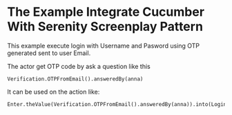 # The Example Integrate Cucumber With Serenity Screenplay Pattern

This example execute login with Username and Pasword using OTP generated sent to user Email.

The actor get OTP code by ask a question like this 

```
Verification.OTPFromEmail().answeredBy(anna)

```
It can be used on the action like:

```
Enter.theValue(Verification.OTPFromEmail().answeredBy(anna)).into(LoginPage.OTPCODE)
```

